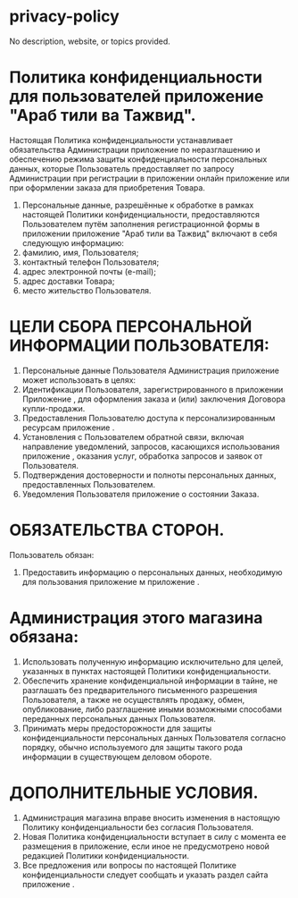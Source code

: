 # privacy-policy
No description, website, or topics provided.

# Политика конфиденциальности для пользователей приложение "Араб тили ва Тажвид".
Настоящая Политика конфиденциальности устанавливает обязательства Администрации приложение по неразглашению и обеспечению режима защиты конфиденциальности персональных данных, которые Пользователь предоставляет по запросу Администрации при регистрации в приложении онлайн приложение или при оформлении заказа для приобретения Товара.
1.	Персональные данные, разрешённые к обработке в рамках настоящей Политики конфиденциальности, предоставляются Пользователем путём заполнения регистрационной формы в приложении приложение "Араб тили ва Тажвид" включают в себя следующую информацию:
2.	фамилию, имя, Пользователя;
3.	контактный телефон Пользователя;
4.	адрес электронной почты (e-mail);
5.	адрес доставки Товара;
6.	место жительство Пользователя.
# ЦЕЛИ СБОРА ПЕРСОНАЛЬНОЙ ИНФОРМАЦИИ ПОЛЬЗОВАТЕЛЯ:
1.	Персональные данные Пользователя Администрация приложение может использовать в целях:
2.	Идентификации Пользователя, зарегистрированного в приложении Приложение , для оформления заказа и (или) заключения Договора купли-продажи.
3.	Предоставления Пользователю доступа к персонализированным ресурсам приложение .
4.	Установления с Пользователем обратной связи, включая направление уведомлений, запросов, касающихся использования приложение , оказания услуг, обработка запросов и заявок от Пользователя.
5.	Подтверждения достоверности и полноты персональных данных, предоставленных Пользователем.
6.	Уведомления Пользователя приложение о состоянии Заказа.
# ОБЯЗАТЕЛЬСТВА СТОРОН.
Пользователь обязан:
1.	Предоставить информацию о персональных данных, необходимую для пользования приложение м приложение .
# Администрация этого магазина обязана:
1.	Использовать полученную информацию исключительно для целей, указанных в пунктах настоящей Политики конфиденциальности.
2.	Обеспечить хранение конфиденциальной информации в тайне, не разглашать без предварительного письменного разрешения Пользователя, а также не осуществлять продажу, обмен, опубликование, либо разглашение иными возможными способами переданных персональных данных Пользователя.
3.	Принимать меры предосторожности для защиты конфиденциальности персональных данных Пользователя согласно порядку, обычно используемого для защиты такого рода информации в существующем деловом обороте.
# ДОПОЛНИТЕЛЬНЫЕ УСЛОВИЯ.
1.	Администрация магазина вправе вносить изменения в настоящую Политику конфиденциальности без согласия Пользователя.
2.	Новая Политика конфиденциальности вступает в силу с момента ее размещения в приложение, если иное не предусмотрено новой редакцией Политики конфиденциальности.
3.	Все предложения или вопросы по настоящей Политике конфиденциальности следует сообщать и указать раздел сайта приложение .

